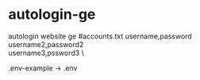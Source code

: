 # autologin-ge
 autologin website ge
#accounts.txt
username,password \
username2,password2 \
username3,pssword3 \


.env-example -> .env

